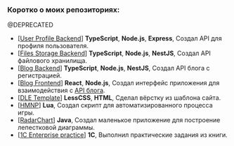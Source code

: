 ### Коротко о моих репозиториях:

@DEPRECATED
* [[User Profile Backend](https://github.com/Elaboro/User-Profile-Backend)] **TypeScript**, **Node.js**, **Express**, Создал API для профиля пользователя.
* [[Files Storage Backend](https://github.com/Elaboro/Files-Storage-Backend)] **TypeScript**, **Node.js**, **NestJS**, Создал API файлового хранилища.
* [[Blog Backend](https://github.com/Elaboro/Blog-Backend)] **TypeScript**, **Node.js**, **NestJS**, Создал API блога с регистрацией.
* [[Blog Frontend](https://github.com/Elaboro/Blog-Frontend)] **React**, **Node.js**, Создал интерфейс приложения для взаимодействия с [API блога](https://github.com/Elaboro/Blog-Backend).
* [[DLE Template](https://github.com/Elaboro/DLE-Template)] **LessCSS**, **HTML**, Сделал вёрстку из шаблона сайта.
* [[HMNP](https://github.com/Elaboro/HMNP)] **Lua**, Создал скрипт для автоматизированного процесса игры.
* [[RadarChart](https://github.com/Elaboro/RadarChart)] **Java**, Создал маленькое приложение для построение лепестковой диаграммы.
* [[1C Enterprise practice](https://github.com/Elaboro/1C-Enterprise-practice)] **1C**, Выполнил практические задания из книги.

